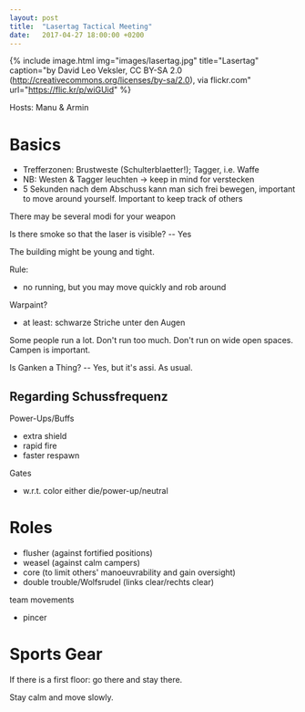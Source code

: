 ```yaml
---
layout: post
title:  "Lasertag Tactical Meeting"
date:   2017-04-27 18:00:00 +0200
---
```


{% include image.html
            img="images/lasertag.jpg"
            title="Lasertag"
            caption="by David Leo Veksler, CC BY-SA 2.0
            (http://creativecommons.org/licenses/by-sa/2.0), via flickr.com"
            url="https://flic.kr/p/wiGUid" %}

Hosts: Manu & Armin

# Basics

- Trefferzonen: Brustweste (Schulterblaetter!); Tagger, i.e. Waffe
- NB: Westen & Tagger leuchten -> keep in mind for verstecken
- 5 Sekunden nach dem Abschuss kann man sich frei bewegen, important
  to move around yourself. Important to keep track of others

There may be several modi for your weapon

Is there smoke so that the laser is visible? -- Yes

The building might be young and tight.

Rule:
- no running, but you may move quickly and rob around

Warpaint?
- at least: schwarze Striche unter den Augen

Some people run a lot. Don't run too much. Don't run on wide open
spaces. Campen is important.

Is Ganken a Thing? -- Yes, but it's assi. As usual.

Regarding Schussfrequenz
-

Power-Ups/Buffs
- extra shield
- rapid fire
- faster respawn

Gates
- w.r.t. color either die/power-up/neutral

# Roles

- flusher (against fortified positions)
- weasel (against calm campers)
- core (to limit others' manoeuvrability and gain oversight)
- double trouble/Wolfsrudel (links clear/rechts clear)

team movements
- pincer

# Sports Gear



If there is a first floor: go there and stay there.

Stay calm and move slowly.

